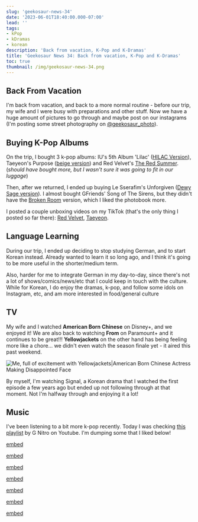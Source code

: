 ```yaml
---
slug: 'geekosaur-news-34'
date: '2023-06-01T18:40:00.000-07:00'
lead: ''
tags:
- kPop
- kDramas
- korean
description: 'Back from vacation, K-Pop and K-Dramas'
title: 'Geekosaur News 34: Back from vacation, K-Pop and K-Dramas'
toc: true
thumbnail: /img/geekosaur-news-34.png
---
```


## Back From Vacation

I'm back from vacation, and back to a more normal routine - before our trip, my wife and I were busy with preparations and other stuff. Now we have a huge amount of pictures to go through and maybe post on our instagrams (I'm posting some street photography on [@geekosaur_photo](https://www.instagram.com/geekosaur_photo/)).

## Buying K-Pop Albums

On the trip, I bought 3 k-pop albums: IU's 5th Album 'Lilac' ([HILAC Version](https://www.discogs.com/release/18048907-IU-IU-5th-Album-Lilac)), Taeyeon's Purpose ([beige version](https://www.discogs.com/release/14814638-%ED%83%9C%EC%97%B0-Purpose)) and Red Velvet's [The Red Summer](https://www.discogs.com/release/10792415-Red-Velvet-The-Red-Summer-). (*should have bought more, but I wasn't sure it was going to fit in our luggage*)

Then, after we returned, I ended up buying Le Sserafim's Unforgiven ([Dewy Sage version](https://www.discogs.com/release/27050652-Le-Sserafim-Unforgiven)). I almost bought GFriends' Song of The Sirens, but they didn't have the [Broken Room](https://www.discogs.com/release/15659685-GFriend-%E5%9B%9ESong-Of-The-Sirens) version, which I liked the photobook more.

I posted a couple unboxing videos on my TikTok (that's the only thing I posted so far there): [Red Velvet](https://www.tiktok.com/@falconsensei/video/7234678842500140294), [Taeyeon](https://www.tiktok.com/@falconsensei/video/7235421808084667654).

## Language Learning

During our trip, I ended up deciding to stop studying German, and to start Korean instead. Already wanted to learn it so long ago, and I think it's going to be more useful in the shorter/medium term.

Also, harder for me to integrate German in my day-to-day, since there's not a lot of shows/comics/news/etc that I could keep in touch with the culture. While for Korean, I do enjoy the dramas, k-pop, and follow some idols on Instagram, etc, and am more interested in food/general culture

## TV

My wife and I watched **American Born Chinese** on Disney+, and we enjoyed it! We are also back to watching **From** on Paramount+ and it continues to be great!!! **Yellowjackets** on the other hand has being feeling more like a chore... we didn't even watch the season finale yet - it aired this past weekend.

![Me, full of excitement with Yellowjackets|American Born Chinese Actress Making Disappointed Face](https://64.media.tumblr.com/24b5039d6071372edf339210da80756b/d645a7e852fc7de2-87/s400x600/3a622a0da6be0401ceadefb6a3ceaa3e53243f24.gif)

By myself, I'm watching Signal, a Korean drama that I watched the first episode a few years ago but ended up not following through at that moment. Not I'm halfway through and enjoying it a lot!

## Music

I've been listening to a bit more k-pop recently. Today I was checking [this playlist](https://www.youtube.com/playlist?list=PLf1dXoG9K-avMOWZPaNjFzWhPttAKLWzR) by G Nitro on Youtube. I'm dumping some that I liked below!

[embed](https://www.youtube.com/watch?v=emUfJ_LCyuw)

[embed](https://www.youtube.com/watch?v=lSeRIMNwNKI)

[embed](https://www.youtube.com/watch?v=bqG_Ckci5l0)

[embed](https://www.youtube.com/watch?v=D33FdHvPYQM)

[embed](https://www.youtube.com/watch?v=LMcmbC455vE)

[embed](https://www.youtube.com/watch?v=q55Z1BPFUsQ)

[embed](https://www.youtube.com/watch?v=RPNaYj6etb8)
